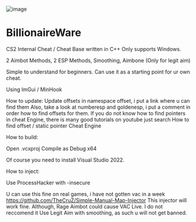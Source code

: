 ![image](https://github.com/user-attachments/assets/39377255-9e1e-48d4-9bc5-6566c0317629)


# BillionaireWare

CS2 Internal Cheat / Cheat Base written in C++
Only supports Windows.

2 Aimbot Methods, 2 ESP Methods, Smoothing, Aimbone (Only for legit aim)

Simple to understand for beginners. Can use it as a starting point for ur own cheat.

Using ImGui / MinHook

How to update:
Update offsets in namespace offset, i put a link where u can find them
Also, take a look at numberesp and goldenesp, i put a comment in order how to find offsets for them.
If you do not know how to find pointers in cheat Engine, there is many good tutorials on youtube just search How to find offset / static pointer Cheat Engine

How to build:

Open .vcxproj
Compile as Debug x64

Of course you need to install Visual Studio 2022.

How to inject:

Use ProcessHacker with -insecure

U can use this fine on real games, i have not gotten vac in a week
https://github.com/TheCruZ/Simple-Manual-Map-Injector
This injector will work fine.
Although, Rage Aimbot could cause VAC Live. I do not reccomend it
Use Legit Aim with smoothing, as such u will not get banned.
